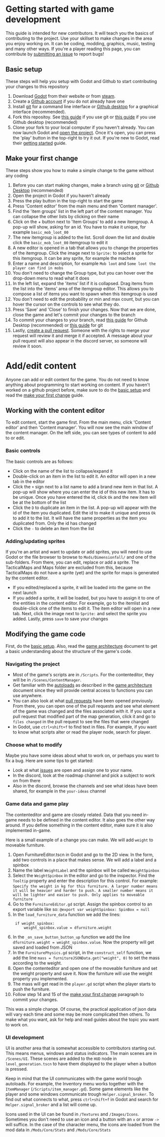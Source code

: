 # Getting started with game development

This guide is intended for new contributors. It will teach you the basics of contributing to the project. Use your skillset to make changes in the area you enjoy working on. It can be coding, modding, graphics, music, testing and many other ways. If you're a player reading this page, you can contribute by [submitting an issue](https://docs.github.com/en/issues/tracking-your-work-with-issues/creating-an-issue) to report bugs!


## Basic setup
These steps will help you setup with Godot and Github to start contributing your changes to this repository
1. Download [Godot](https://godotengine.org/download/) from their website or from [steam](https://store.steampowered.com/app/404790/Godot_Engine/).
2. Create a [Github account](https://docs.github.com/en/get-started/start-your-journey/creating-an-account-on-github) if you do not already have one
3. Install [git](https://docs.github.com/en/get-started/getting-started-with-git/set-up-git) for a command line interface or [Github desktop](https://docs.github.com/en/desktop/overview/getting-started-with-github-desktop) for a graphical interface (recommended).
4. Fork this repositoy. See [this guide](https://docs.github.com/en/pull-requests/collaborating-with-pull-requests/working-with-forks/fork-a-repo?tool=webui) if you use git or [this guide](https://docs.github.com/en/desktop/adding-and-cloning-repositories/cloning-and-forking-repositories-from-github-desktop) if you use Github desktop (recommended)
5. Clone your fork to your local computer if you haven't already. You can now launch Godot and [open the project](https://docs.godotengine.org/en/stable/tutorials/editor/project_manager.html#opening-and-importing-projects). Once it's open, you can press the 'play' button in the top-right to try it out. If you're new to Godot, read their [getting started](https://docs.godotengine.org/en/stable/getting_started/step_by_step/index.html) guide.


## Make your first change
These steps show you how to make a simple change to the game without any coding
1. Before you can start making changes, make a branch using [git](https://docs.github.com/en/pull-requests/collaborating-with-pull-requests/proposing-changes-to-your-work-with-pull-requests/creating-and-deleting-branches-within-your-repository) or [Github Desktop](https://docs.github.com/en/desktop/overview/getting-started-with-github-desktop#making-changes-in-a-branch) (recommended)
2. Open the project in Godot if you haven't already
3. Press the play button in the top-right to start the game
4. Press 'Content editor' from the main menu and then 'Content manager'.
5. Find the 'item groups' list in the left part of the content manager. You can collapse the other lists by clicking on their name
6. Click on the + button next to 'Item Groups' to add a new itemgroup. A pop-up will show, asking for an id. You have to make it unique, for example `basic_mob_loot_00`
7. The new itemgroup is added to the list. Scroll down the list and double click the `basic_mob_loot_00` itemgroup to edit it
8. A new editor is opened in a tab that allows you to change the properties of the itemgroup. Click the image next to `Sprite:` to select a sprite for this itemgroup. It can be any sprite, for example the machete
9. Enter a name and description, for example `Mob loot` and `Some loot the player can find in mobs`
10. You don't need to change the Group type, but you can hover over the drop-down menu to read what it does
11. In the left list, expand the 'items' list if it is collapsed. Drag items from the list into the 'items' area of the itemgroup editor. This allows you to compose a list of items you want to spawn when this itemgroup is used
12. You don't need to edit the probability or min and max count, but you can hover the cursor on the controls to see what they do.
13. Press 'Save' and 'Close' to finish your changes. Now that we are done, close the game and let's commit your changes to the branch
14. To commit your changes to your branch, read [this guide](https://docs.github.com/en/desktop/overview/getting-started-with-github-desktop#making-changes-in-a-branch) for Github Desktop (recommended) or [this guide](https://docs.github.com/en/get-started/using-git/pushing-commits-to-a-remote-repository) for git
15. Lastly, [create a pull request](https://docs.github.com/en/pull-requests/collaborating-with-pull-requests/proposing-changes-to-your-work-with-pull-requests/creating-a-pull-request#creating-the-pull-request). Someone with the rights to merge your request will review it and merge it if accepted. A message about your pull request will also appear in the discord server, so someone will review it soon.


# Add/edit content
Anyone can add or edit content for the game. You do not need to know anything about programming to start working on content. If you haven't worked on a github project before, make sure to do the [basic setup](basic-setup) and read the [make your first change](make-your-first-change) guide.

## Working with the content editor
To edit content, start the game first. From the main menu, click 'Content editor' and then 'Content manager'. You will now see the main window of the content manager. On the left side, you can see types of content to add to or edit.

### Basic controls
The basic controls are as follows:
- Click on the name of the list to collapse/expand it
- Double-click on an item in the list to edit it. An editor will open in a new tab in the editor
- Click the `+` sign next to a list name to add a brand new item in that list. A pop-up will show where you can enter the id of this new item. It has to be unique. Once you have entered the id, click `Ok` and the new item will be at the bottom of the list
- Click the `D` to duplicate an item in the list. A pop-up will appear with the id of the item you duplicated. Edit the id to make it unique and press `Ok` to add it to the list. It will have the same properties as the item you duplicated from. Only the id has changed
- Click the `-` to delete an item from the list

### Adding/updating sprites
If you're an artist and want to update or add sprites, you will need to use Godot or the file browser to browse to `Mods/Dimensionfall/` and one of the sub-folders. From there, you can edit, replace or add a sprite. The TacticalMaps and Maps folder are excluded from this, because TacticalMaps do not have a sprite (yet) and the sprite for maps is generated by the content editor.
- If you edited/replaced a sprite, it will be loaded into the game on the next launch
- If you added a sprite, it will be loaded, but you have to assign it to one of the entities in the content editor. For example, go to the itemlist and double-click one of the items to edit it. The item editor will open in a new tab. Next, click the image next to `Sprite:` and select the sprite you added. Lastly, press `save` to save your changes


## Modifying the game code
First, do the [basic setup](basic-setup). Also, read the [game architecture](https://github.com/Khaligufzel/CataX/blob/main/Documentation/Game_design/Game_architecture.md) document to get a basic understanding about the structure of the game's code.

### Navigating the project
- Most of the game's scripts are in `/Scripts`. For the contenteditor, they will be in `/Scenes/ContentManager`.
- Get familiar with the [autoloads](https://docs.godotengine.org/en/stable/tutorials/scripting/singletons_autoload.html) as described in the [game architecture](https://github.com/Khaligufzel/CataX/blob/main/Documentation/Game_design/Game_architecture.md) document since they will provide central access to functions you can use anywhere.
- You can also look at what [pull requests](https://github.com/Khaligufzel/CataX/pulls?q=is%3Apr) have been opened previously. From there, you can open one of the pull requests and see what element of the game was changed and the files associated with it. If you spot a pull request that modified part of the map generation, click it and go to `files changed` in the pull request to see the files that were changed
- In Godot, use `ctrl+shift+f` to find text in files. For example, if you want to know what scripts alter or read the player node, search for player.

### Choose what to modify
Maybe you have some ideas about what to work on, or perhaps you want to fix a bug. Here are some tips to get started:
- Look at what [issues](https://github.com/Khaligufzel/CataX/issues) are open and assign one to your name.
- In the discord, look at the roadmap channel and pick a subject to work on from there
- Also in the discord, browse the channels and see what ideas have been shared, for example in the `your-ideas` channel

### Game data and game play
The contenteditor and game are closely related. Data that you need in-game needs to be defined in the content editor. It also goes the other way around. If you define something in the content editor, make sure it is also implemented in-game.

Here is a small example of a change you can make. We will add `weight` to moveable furniture.
1. Open FurnitureEditor.tscn in Godot and go to the 2D view. In the form, add two controls in a place that makes sense. We will add a label and a spinbox
2. Name the label `WeightLabel` and the spinbox will be called `WeightSpinbox`
3. Select the `WeightSpinbox` in the editor and go to the inspector. Find the `Tooltip` property and enter the description for this control. For example: `Specify the weight in kg for this furniture. A larger number means it will be heavier and harder to push. A smaller number means it will be lighter and easier to push. Only applies to moveable furniture`
4. Go to the `FurnitureEditor.gd` script. Assign the spinbox control to an export variable like so: `@export var weightSpinbox: SpinBox = null`
5. In the `load_furniture_data` function we add the lines:
   ```
	if weight_spinbox:
		weight_spinbox.value = dfurniture.weight
   ```
6. In the `_on_save_button_button_up` function we add the line `dfurniture.weight = weight_spinbox.value`. Now the property will get saved and loaded from JSON
7. In the `FurniturePhysics.gd` script, in the `construct_self` function, we add the line `mass = furnitureJSONData.get("weight", 0)` to set the mass according to the weight.
8. Open the contenteditor and open one of the moveable furniture and set the weight property and save it. Now the furniture will use the weight property you implemented.
9. The mass will get read in the `player.gd` script when the player starts to push the furniture.
10. Follow step 14 and 15 of the [make your first change](make-your-first-change) paragraph to commit your changes.

This was a simple change. Of course, the practical application of json data will vary each time and some may be more complicated then others. To make what you want, ask for help and read guides about the topic you want to work on.

### UI development
UI is another area that is somewhat accessible to contributors starting out. This means menus, windows and status indicators. The main scenes are in `/Scenes/UI`. These scenes are added to the `HUD` node in `level_generation.tscn` to have them displayed to the player when a button is pressed.

Keep in mind that the UI communicates with the game world trough autoloads. For example, the Inventory menu works together with the `ItemManager` (`/Scripts/item_manager.gd`). Some game elements like the player and some windows communicate trough `Helper.signal_broker`. To find out what connects to what, press `ctrl+shift+f` in Godot and search for `Helper.signal_broker` and a list will come up.

Icons used in the UI can be found in `/Textures` and `/Images/Icons`. Sometimes you don't need to use an icon and a button with an `x` or arrow `->` will suffice. In the case of the character menu, the icons are loaded from the mod data in `/Mods/Core/Stats` and `/Mods/Core/Stats`
